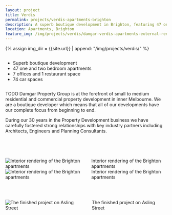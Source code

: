 ```yaml
---
layout: project
title: Verdis
permalink: projects/verdis-apartments-brighton
description: A superb boutique development in Brighton, featuring 47 one and two bedroom apartments, 7 offices and 1 restaurant space.
location: Apartments, Brighton
feature_img: /img/projects/verdis/damgar-verdis-apartments-external-render-asling-st.jpg
---
```


{% assign img_dir = {{site.url}} | append: "/img/projects/verdis/" %}

<div class="row project-detail-content">
  <div class="small-11 medium-10 medium-offset-1 columns">
    <div class="row">
      <div class="medium-5 columns">
        <div class="column">
          <ul class="project-detail-key-points">
            <li>Superb boutique development</li>
            <li>47 one and two bedroom apartments</li>
            <li>7 offices and 1 restaurant space</li>
            <li>74 car spaces</li>
          </ul>
        </div>
      </div>
      <div class="medium-5 columns float-left">
        <div class="column">
          <p>TODO Damgar Property Group is at the forefront of small to medium residential and commercial property development in inner Melbourne. We are a boutique developer which means that all of our developments have our complete focus from beginning to end.</p>
          <p>During our 30 years in the Property Development business we have carefully fostered strong relationships with key industry partners including Architects, Engineers and Planning Consultants.</p>
        </div>
      </div>
      <!-- <div class="medium-7 columns">
        <img class="thumbnail" src="{{site.url}}/img/demo_project_thumb.jpg" alt="Image Description">
        <img class="thumbnail" src="{{site.url}}/img/demo_project_thumb.jpg" alt="Image Description">
      </div> -->
    </div>
  </div>
</div>

<br><br>

<div class="row">
  <div class="medium-6 columns">
    <img class="thumbnail" src="{{img_dir}}damgar-verdis-apartments-internal-render-kitchen.jpg" alt="Interior rendering of the Brighton apartments">
    <caption>Interior rendering of the Brighton apartments</caption>
  </div>
  <div class="medium-6 columns">
    <img class="thumbnail" src="{{img_dir}}damgar-verdis-apartments-internal-render-living.jpg" alt="Interior rendering of the Brighton apartments">
    <caption>Interior rendering of the Brighton apartments</caption>
  </div>
</div>

<br><br>

<div class="row">
  <div class="medium-11 columns small-centered">
    <img class="thumbnail" src="{{img_dir}}damgar-verdis-00.jpg" alt="The finished project on Asling Street">
    <caption>The finished project on Asling Street</caption>
  </div>
</div>

<br><br>

<!-- <div class="row">
  <div class="medium-4 columns">
    <img class="thumbnail" src="{{img_dir}}damgar-verdis-internal-01.jpg" alt="Interior shots of the Apartments">
  </div>
  <div class="medium-4 columns">
    <img class="thumbnail" src="{{img_dir}}damgar-verdis-internal-02.jpg" alt="Interior shots of the Apartments">
  </div>
  <div class="medium-4 columns">
    <img class="thumbnail" src="{{img_dir}}damgar-verdis-internal-03.jpg" alt="Interior shots of the Apartments">
  </div>
</div> -->

